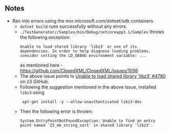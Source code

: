 ## Notes

* Ran into errors using the mcr.microsoft.com/dotnet/sdk containers
    - `dotnet build` runs successfully without any errors.
    - `./TestGenerator//Samples/bin/Debug/netcoreapp3.1/Samples` throws the following exception:
        ```
        Unable to load shared library 'libz3' or one of its dependencies. In order to help diagnose loading problems, consider setting the LD_DEBUG environment variable: ...
        ```
        as mentioned here - https://github.com/ClosedXML/ClosedXML/issues/1056
    - The above issue points to [Unable to load shared library 'libz3' #4780](https://github.com/Z3Prover/z3/issues/4780) on z3 GitHub.
    - Following the suggestion mentioned in the above issue, installed `libz3` using
        ```
         apt-get install -y --allow-unauthenticated libz3-dev
        ```
    - Then the following error is thrown:
        ```
        System.EntryPointNotFoundException: Unable to find an entry point named 'Z3_mk_string_sort' in shared library 'libz3'.
        ```
